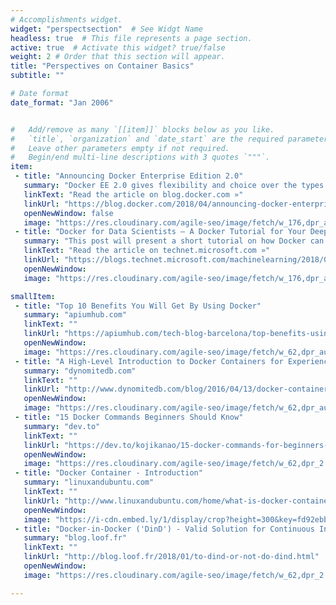 ```yaml
---
# Accomplishments widget.
widget: "perspectsection"  # See Widgt Name
headless: true  # This file represents a page section.
active: true  # Activate this widget? true/false
weight: 2 # Order that this section will appear.
title: "Perspectives on Container Basics"
subtitle: ""

# Date format
date_format: "Jan 2006"


#   Add/remove as many `[[item]]` blocks below as you like.
#   `title`, `organization` and `date_start` are the required parameters.
#   Leave other parameters empty if not required.
#   Begin/end multi-line descriptions with 3 quotes `"""`.
item:
 - title: "Announcing Docker Enterprise Edition 2.0"
   summary: "Docker EE 2.0 gives flexibility and choice over the types of applications supported, orchestrators used, and where it’s deployed.This article will walk through some of the key new capabilities of Docker EE 2.0."
   linkText: "Read the article on blog.docker.com »"
   linkUrl: "https://blog.docker.com/2018/04/announcing-docker-enterprise-edition-2-0/"
   openNewWindow: false
   image: "https://res.cloudinary.com/agile-seo/image/fetch/w_176,dpr_auto,d_blank_am8gzx.png/https%3A%2F%2Flogo.clearbit.com%2Fblog.docker.com%3Fsize%3D250"
 - title: "Docker for Data Scientists – A Docker Tutorial for Your Deep Learning Projects"
   summary: "This post will present a short tutorial on how Docker can give your deep learning projects a jump start. In the process you will learn the basics of how to interact with Docker containers and create custom Docker images for your AI workloads."
   linkText: "Read the article on technet.microsoft.com »"
   linkUrl: "https://blogs.technet.microsoft.com/machinelearning/2018/03/15/demystifying-docker-for-data-scientists-a-docker-tutorial-for-your-deep-learning-projects/?WT.mc_id=Revolutions-blog-davidsmi"
   openNewWindow: 
   image: "https://res.cloudinary.com/agile-seo/image/fetch/w_176,dpr_auto,d_blank_am8gzx.png/https%3A%2F%2Flogo.clearbit.com%2Ftechnet.microsoft.com%3Fsize%3D250"

smallItem: 
 - title: "Top 10 Benefits You Will Get By Using Docker"
   summary: "apiumhub.com"
   linkText: ""
   linkUrl: "https://apiumhub.com/tech-blog-barcelona/top-benefits-using-docker/"
   openNewWindow: 
   image: "https://res.cloudinary.com/agile-seo/image/fetch/w_62,dpr_auto,d_blank_am8gzx.png/https%3A%2F%2Flogo.clearbit.com%2Fapiumhub.com%3Fsize%3D250"
 - title: "A High-Level Introduction to Docker Containers for Experienced Engineers"
   summary: "dynomitedb.com"
   linkText: ""
   linkUrl: "http://www.dynomitedb.com/blog/2016/04/13/docker-containers/"
   openNewWindow: 
   image: "https://res.cloudinary.com/agile-seo/image/fetch/w_62,dpr_auto,d_blank_am8gzx.png/https%3A%2F%2Flogo.clearbit.com%2Fdynomitedb.com%3Fsize%3D250"
 - title: "15 Docker Commands Beginners Should Know"
   summary: "dev.to"
   linkText: ""
   linkUrl: "https://dev.to/kojikanao/15-docker-commands-for-beginners-4m4d"
   openNewWindow: 
   image: "https://res.cloudinary.com/agile-seo/image/fetch/w_62,dpr_2.0,d_blank_am8gzx.png/https%3A%2F%2Flogo.clearbit.com%2Fdev.to%3Fsize%3D250"
 - title: "Docker Container - Introduction"
   summary: "linuxandubuntu.com"
   linkText: ""
   linkUrl: "http://www.linuxandubuntu.com/home/what-is-docker-container"
   openNewWindow:
   image: "https://i-cdn.embed.ly/1/display/crop?height=300&key=fd92ebbc52fc43fb98f69e50e7893c13&url=http%3A%2F%2Fwww.linuxandubuntu.com%2Fwp-content%2Fuploads%2F2019%2F07%2Fdocker-deploy-applications-easily.jpg&width=636"
 - title: "Docker-in-Docker ('DinD') - Valid Solution for Continuous Integration?"
   summary: "blog.loof.fr"
   linkText: ""
   linkUrl: "http://blog.loof.fr/2018/01/to-dind-or-not-do-dind.html"
   openNewWindow: 
   image: "https://res.cloudinary.com/agile-seo/image/fetch/w_62,dpr_2.0,d_blank_am8gzx.png/https%3A%2F%2Flogo.clearbit.com%2Fblog.loof.fr%3Fsize%3D250"

---
```


 